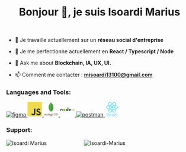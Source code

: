 <h1 align="center">Bonjour 👋, je suis Isoardi Marius</h1>
</br>

- 🔭 Je travaille actuellement sur un **réseau social d'entreprise**

- 🌱 Je me perfectionne actuellement en **React / Typescript / Node** 

- 💬 Ask me about **Blockchain, IA, UX, UI.**

- 📫 Comment me contacter : **misoardi13100@gmail.com**




<h3 align="left">Languages and Tools:</h3>
<p align="left"> <a href="https://www.figma.com/" target="_blank" rel="noreferrer"> <img src="https://www.vectorlogo.zone/logos/figma/figma-icon.svg" alt="figma" width="40" height="40"/> </a> <a href="https://developer.mozilla.org/en-US/docs/Web/JavaScript" target="_blank" rel="noreferrer"> <img src="https://raw.githubusercontent.com/devicons/devicon/master/icons/javascript/javascript-original.svg" alt="javascript" width="40" height="40"/> </a> <a href="https://www.mongodb.com/" target="_blank" rel="noreferrer"> <img src="https://raw.githubusercontent.com/devicons/devicon/master/icons/mongodb/mongodb-original-wordmark.svg" alt="mongodb" width="40" height="40"/> </a> <a href="https://nodejs.org" target="_blank" rel="noreferrer"> <img src="https://raw.githubusercontent.com/devicons/devicon/master/icons/nodejs/nodejs-original-wordmark.svg" alt="nodejs" width="40" height="40"/> </a> <a href="https://postman.com" target="_blank" rel="noreferrer"> <img src="https://www.vectorlogo.zone/logos/getpostman/getpostman-icon.svg" alt="postman" width="40" height="40"/> </a> <a href="https://reactjs.org/" target="_blank" rel="noreferrer"> <img src="https://raw.githubusercontent.com/devicons/devicon/master/icons/react/react-original-wordmark.svg" alt="react" width="40" height="40"/> </a> </p>

<h3 align="left">Support:</h3>
<p><a href="https://www.buymeacoffee.com/Isoardi Marius"> <img align="left" src="https://cdn.buymeacoffee.com/buttons/v2/default-yellow.png" height="50" width="210" alt="Isoardi Marius" /></a><a href="https://ko-fi.com/Isoardi-Marius"> <img align="left" src="https://cdn.ko-fi.com/cdn/kofi3.png?v=3" height="50" width="210" alt="Isoardi-Marius" /></a></p><br><br>
